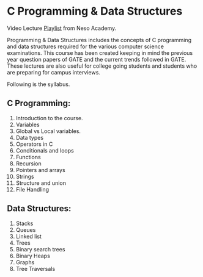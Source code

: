 # C Programming & Data Structures

Video Lecture [Playlist](https://youtube.com/playlist?list=PLBlnK6fEyqRhX6r2uhhlubuF5QextdCSM&si=kR9xMoRxZXHNmGL-) from Neso Academy.

Programming & Data Structures includes the concepts of C programming and data structures required for the various computer science examinations. 
This course has been created keeping in mind the previous year question papers of GATE and the current trends followed in GATE. 
These lectures are also useful for college going students and students who are preparing for campus interviews. 

Following is the syllabus.

## C Programming:
1) Introduction to the course.
2) Variables 
3) Global vs Local variables. 
4) Data types  
5) Operators in C  
6) Conditionals and loops 
7) Functions 
8) Recursion  
9) Pointers and arrays 
10) Strings
11) Structure and union 
12) File Handling

## Data Structures:
1) Stacks  
2) Queues  
3) Linked list 
4) Trees  
5) Binary search trees  
6) Binary Heaps  
7) Graphs  
8) Tree Traversals  

